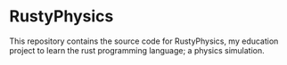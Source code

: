 # RustyPhysics

This repository contains the source code for RustyPhysics, my education project to learn the rust programming language; a physics simulation.
